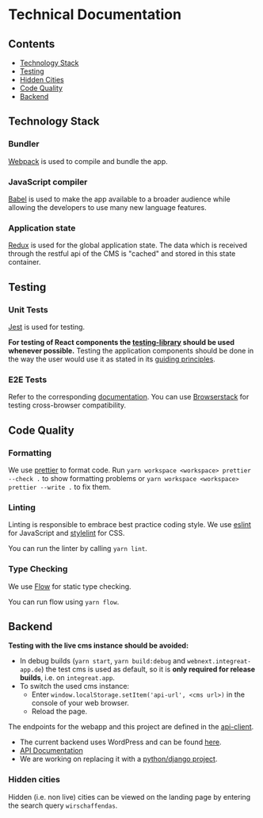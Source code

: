 # Technical Documentation

## Contents

- [Technology Stack](#technology-stack)
- [Testing](#testing)
- [Hidden Cities](#hidden-cities)
- [Code Quality](#code-quality)
- [Backend](#backend)

## Technology Stack

### Bundler

[Webpack](https://webpack.github.io/) is used to compile and bundle the app.

### JavaScript compiler

[Babel](https://babeljs.io/) is used to make the app available to a broader audience while
allowing the developers to use many new language features.

### Application state

[Redux](http://redux.js.org/) is used for the global application state.
The data which is received through the restful api of the CMS is "cached" and stored in this state container.

## Testing

### Unit Tests

[Jest](https://facebook.github.io/jest/) is used for testing.

**For testing of React components the [testing-library](https://testing-library.com) should be used whenever possible.**
Testing the application components should be done in the way the user would use it as stated in its [guiding principles](https://testing-library.com/docs/guiding-principles).

### E2E Tests

Refer to the corresponding [documentation](../../docs/e2e-tests.md).
You can use [Browserstack](https://www.browserstack.com) for testing cross-browser compatibility.

## Code Quality

### Formatting

We use [prettier](https://prettier.io) to format code.
Run `yarn workspace <workspace> prettier --check .` to show formatting problems or `yarn workspace <workspace> prettier --write .` to fix them.

### Linting

Linting is responsible to embrace best practice coding style.
We use [eslint](http://eslint.org/) for JavaScript and [stylelint](https://stylelint.io/) for CSS.

You can run the linter by calling `yarn lint`.

### Type Checking

We use [Flow](https://flow.org/) for static type checking.

You can run flow using `yarn flow`.

## Backend

**Testing with the live cms instance should be avoided:**

- In debug builds (`yarn start`, `yarn build:debug` and `webnext.integreat-app.de`) the test cms is used as default, so it is **only required for release builds**, i.e. on `integreat.app`.
- To switch the used cms instance:
  - Enter `window.localStorage.setItem('api-url', <cms url>)` in the console of your web browser.
  - Reload the page.

The endpoints for the webapp and this project are defined in the [api-client](../../api-client).

- The current backend uses WordPress and can be found [here](https://github.com/Integreat/cms).
- [API Documentation](https://github.com/Integreat/cms/wiki/REST-APIv3-Documentation)
- We are working on replacing it with a [python/django project](https://github.com/Integreat/cms-django).

### Hidden cities

Hidden (i.e. non live) cities can be viewed on the landing page by entering the search query `wirschaffendas`.
